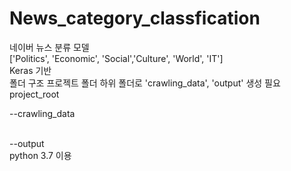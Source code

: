 # News_category_classfication<br>
네이버 뉴스 분류 모델<br>
['Politics', 'Economic', 'Social','Culture', 'World', 'IT']<br>
Keras 기반<br>
폴더 구조 프로젝트 폴더 하위 폴더로 'crawling_data', 'output' 생성 필요<br>
project_root<br>

--crawling_data<br><br>

--output<br>
python 3.7 이용
